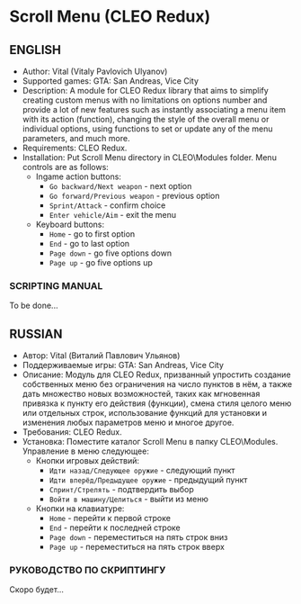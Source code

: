 # Scroll Menu (CLEO Redux)
## ENGLISH
* Author: Vital (Vitaly Pavlovich Ulyanov)
* Supported games: GTA: San Andreas, Vice City
* Description: A module for CLEO Redux library that aims to simplify creating custom menus with no limitations on options number and provide a lot of new features such as instantly associating a menu item with its action (function), changing the style of the overall menu or individual options, using functions to set or update any of the menu parameters, and much more.
* Requirements: CLEO Redux.
* Installation: Put Scroll Menu directory in CLEO\Modules folder. Menu controls are as follows:
  * Ingame action buttons:
    * `Go backward/Next weapon` - next option
    * `Go forward/Previous weapon` - previous option
    * `Sprint/Attack` - confirm choice
    * `Enter vehicle/Aim` - exit the menu
  * Keyboard buttons:
    * `Home` - go to first option
    * `End` - go to last option
    * `Page down` - go five options down
    * `Page up` - go five options up

### SCRIPTING MANUAL
To be done...

## RUSSIAN
* Автор: Vital (Виталий Павлович Ульянов)
* Поддерживаемые игры: GTA: San Andreas, Vice City
* Описание: Модуль для CLEO Redux, призванный упростить создание собственных меню без ограничения на число пунктов в нём, а также дать множество новых возможностей, таких как мгновенная привязка к пункту его действия (функции), смена стиля целого меню или отдельных строк, использование функций для установки и изменения любых параметров меню и многое другое.
* Требования: CLEO Redux.
* Установка: Поместите каталог Scroll Menu в папку CLEO\Modules. Управление в меню следующее:
  * Кнопки игровых действий:
    * `Идти назад/Следующее оружие` - следующий пункт
    * `Идти вперёд/Предыдущее оружие` - предыдущий пункт
    * `Спринт/Стрелять` - подтвердить выбор
    * `Войти в машину/Целиться` - выйти из меню
  * Кнопки на клавиатуре:
    * `Home` - перейти к первой строке
    * `End` - перейти к последней строке
    * `Page down` - переместиться на пять строк вниз
    * `Page up` - переместиться на пять строк вверх

### РУКОВОДСТВО ПО СКРИПТИНГУ
Скоро будет...